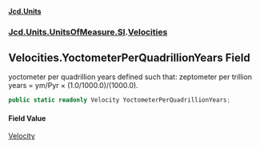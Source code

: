 #### [Jcd.Units](index.md 'index')
### [Jcd.Units.UnitsOfMeasure.SI](Jcd.Units.UnitsOfMeasure.SI.md 'Jcd.Units.UnitsOfMeasure.SI').[Velocities](Velocities.md 'Jcd.Units.UnitsOfMeasure.SI.Velocities')

## Velocities.YoctometerPerQuadrillionYears Field

yoctometer per quadrillion years defined such that: zeptometer per trillion years = ym/Pyr × (1.0/1000.0)/(1000.0).

```csharp
public static readonly Velocity YoctometerPerQuadrillionYears;
```

#### Field Value
[Velocity](Velocity.md 'Jcd.Units.UnitTypes.Velocity')